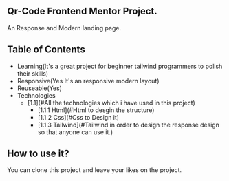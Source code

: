 ## Qr-Code Frontend Mentor Project.
An Response and Modern landing page.   

## Table of Contents

- Learning(It's a great project for beginner tailwind programmers to polish their skills)
- Responsive(Yes It's an responsive modern layout)
- Reuseable(Yes)
- Technologies
  * [1.1](#All the technologies which i have used in this project)
    + [1.1.1 Html](#Html to desgin the structure)
    + [1.1.2 Css](#Css to Design it)
    + [1.1.3 Tailwind](#Tailwind in order to design the response design so that anyone can use it.)


## How to use it?

You can clone this project and leave your likes on the project.


